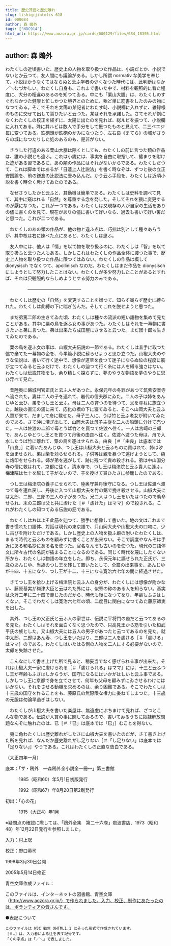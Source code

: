 ```yaml
---
title: 歴史其儘と歴史離れ
slug: lishiqijintolis-618
id: 000684
author: 森 鴎外
tags: ["NDC914"]
html_url: https://www.aozora.gr.jp/cards/000129/files/684_18395.html
---
```


## author: 森 鴎外

わたくしの近頃書いた、歴史上の人物を取り扱つた作品は、小説だとか、小説でないとか云つて、友人間にも議論がある。しかし所謂 normativ な美学を奉じて、小説はかうなくてはならぬと云ふ学者の少くなつた時代には、此判断はなか／＼むづかしい。わたくし自身も、これまで書いた中で、材料を観照的に看た程度に、大分の相違のあるのを知つてゐる。中にも「栗山大膳」は、わたくしのすぐれなかつた健康と忙しかつた境界とのために、殆ど単に筋書をしたのみの物になつてゐる。そこでそれを太陽の某記者にわたす時、小説欄に入れずに、雑録様のものに交ぜて出して貰ひたいと云つた。某はそれを承諾した。さてそれが例になくわたくしの校正を経ずに、太陽に出たのを見れば、総ルビを振つて、小説欄に入れてある。殊に其ルビは数人で手分をして振つたものと見えて、二三ペエジ毎に変つてゐる。鉄砲頭が鉄砲のかみになつたり、左右良《まてら》の城がさうらの城になつたりした処のあるのも、是非がない。

　さうした行違のある栗山大膳は除くとしても、わたくしの前に言つた類の作品は、誰の小説とも違ふ。これは小説には、事実を自由に取捨して、纏まりを附けた迹がある習であるに、あの類の作品にはそれがないからである。わたくしだつて、これは脚本ではあるが「日蓮上人辻説法」を書く時なぞは、ずつと後の立正安国論を、前の鎌倉の辻説法に畳み込んだ。かう云ふ手段を、わたくしは近頃小説を書く時全く斥けてゐたのである。

　なぜさうしたかと云ふと、其動機は簡単である。わたくしは史料を調べて見て、其中に窺はれる「自然」を尊重する念を発した。そしてそれを猥に変更するのが厭になつた。これが一つである。わたくしは又現存の人が自家の生活をありの儘に書くのを見て、現在がありの儘に書いて好いなら、過去も書いて好い筈だと思つた。これが二つである。

　わたくしのあの類の作品が、他の物と違ふ点は、巧拙は別として種々あらうが、其中核は右に陳べた点にあると、わたくしは思ふ。

　友人中には、他人は「情」を以て物を取り扱ふのに、わたくしは「智」を以て取り扱ふと云つた人もある。しかしこれはわたくしの作品全体に渡つた事で、歴史上人物を取り扱つた作品に限つてはゐない。わたくしの作品は概して dionysisch でなくつて、apollinisch なのだ。わたくしはまだ作品を dionysisch にしようとして努力したことはない。わたくしが多少努力したことがあるとすれば、それは只観照的ならしめようとする努力のみである。

　　　　　――――――――――――

　わたくしは歴史の「自然」を変更することを嫌つて、知らず識らず歴史に縛られた。わたくしは此縛の下に喘ぎ苦んだ。そしてこれを脱せようと思つた。

　まだ弟篤二郎の生きてゐた頃、わたくしは種々の流派の短い語物を集めて見たことがある。其中に粟の鳥を逐ふ女の事があつた。わたくしはそれを一幕物に書きたいと弟に言つた。弟は出来たら成田屋にさせると云つた。まだ団十郎も生きてゐたのである。

　粟の鳥を逐ふ女の事は、山椒大夫伝説の一節である。わたくしは昔手に取つた儘で棄てた一幕物の企を、今単篇小説に蘇らせようと思ひ立つた。山椒大夫のやうな伝説は、書いて行く途中で、想像が道草を食つて迷子にならぬ位の程度に筋が立つてゐると云ふだけで、わたくしの辿つて行く糸には人を縛る強さはない。わたくしは伝説其物をも、余り精しく探らずに、夢のやうな物語を夢のやうに思ひ浮べて見た。

　昔陸奥に磐城判官正氏と云ふ人があつた。永保元年の冬罪があつて筑紫安楽寺へ流された。妻は二人の子を連れて、岩代の信夫郡にゐた。二人の子は姉をあんじゆと云ひ、弟をつし王と云ふ。母は二人の育つのを待つて、父を尋ねに旅立つた。越後の直江の浦に来て、応化の橋の下に寝てゐると、そこへ山岡大夫と云ふ人買が来て、だまして舟に載せた。母子三人に、うば竹と云ふ老女が附いてゐたのである。さて沖に漕ぎ出して、山岡大夫は母子主従を二人の船頭に分けて売つた。一人は佐渡の二郎で母とうば竹とを買つて佐渡へ往く。一人は宮崎の三郎で、あんじゆとつし王とを買つて丹後の由良へ往く。佐渡へ渡つた母は、舟で入水したうば竹に離れて、粟の鳥を逐はせられる。由良［＃「由良」は底本では「山良」］に着いたあんじゆ、つし王は山椒大夫と云ふものに買はれて、姉は汐を汲ませられ、弟は柴を苅らせられる。子供等は親を慕つて逃げようとして、額に烙印をせられる。姉が弟を逃がして、跡に残つて責め殺される。弟は中山国分寺の僧に救はれて、京都に往く。清水寺で、つし王は梅津院と云ふ貴人に逢ふ。梅津院は七十を越して子がないので、子を授けて貰ひたさに参籠したのである。

　つし王は梅津院の養子にせられて、陸奥守兼丹後守になる。つし王は佐渡へ渡つて母を連れ戻し、丹後に入つて山椒大夫を竹の鋸で挽き殺させる。山椒大夫には太郎、二郎、三郎の三人の子があつた。兄二人はつし王をいたはつたので助命せられ、末の三郎は父と共に虐けた［＃「虐けた」はママ］ので殺される。これがわたくしの知つてゐる伝説の筋である。

　わたくしはおほよそ此筋を辿つて、勝手に想像して書いた。地の文はこれまで書き慣れた口語体、対話は現代の東京語で、只山岡大夫や山椒大夫の口吻に、少し古びを附けただけである。しかし歴史上の人物を扱ふ癖の附いたわたくしは、まるで時代と云ふものを顧みずに書くことが出来ない。そこで調度やなんぞは手近にある和名抄にある名を使つた。官名なんぞも古いのを使つた。現代の口語体文に所々古代の名詞が插まることになるのである。同じく時代を蔑にしたくない所から、わたくしは物語の年立をした。即ち、永保元年に謫せられた正氏が、三歳のあんじゆ、当歳のつし王を残して置いたとして、全篇の出来事を、あんじゆが十四、十五になり、つし王が十二、十三になる寛治六七年の間に経過させた。

　さてつし王を拾ひ上げる梅津院と云ふ人の身分が、わたくしには想像が附かない、藤原基実が梅津大臣と云はれた外には、似寄の称のある人を知らない。基実は永万二年に二十四で薨じたのだから、時代も後になつてをり、年齢もふさはしくない。そこでわたくしは寛治六七年の頃、二度目に関白になつてゐた藤原師実を出した。

　其外、つし王の父正氏と云ふ人の家世は、伝説に平将門の裔だと云つてあるのを見た。わたくしはそれを面白くなく思つたので、只高見王から筋を引いた桓武平氏の族とした。又山椒大夫には五人の男子があつたと云つてあるのを見た。就中太郎、二郎はあん寿、つし王をいたはり、三郎は二人を虐ける［＃「虐ける」はママ］のである。わたくしはいたはる側の人物を二人にする必要がないので、太郎を失踪させた。

　こんなにして書き上げた所で見ると、稍妥当でなく感ぜられる事が出来た。それは山椒大夫一家に虐けられる［＃「虐けられる」はママ］には、十三と云ふつし王が年齢もふさはしからうが、国守になるにはいかがはしいと云ふ事である。しかしつし王に京都で身を立てさせて、何年も父母を顧みずにゐさせるわけにはいかない。それをさせる動機を求めるのは、余り困難である。そこでわたくしは十三歳の国守を作ることをも、藤原氏の無際限な権力に委ねてしまつた。十三歳の元服は勿論早過ぎはしない。

　わたくしが山椒大夫を書いた楽屋は、無遠慮にぶちまけて見れば、ざつとこんな物である。伝説が人買の事に関してゐるので、書いてゐるうちに奴隷解放問題なんぞに触れたのは、已［＃「已」は底本では「巳」］むことを得ない。

　兎に角わたくしは歴史離れがしたさに山椒大夫を書いたのだが、さて書き上げた所を見れば、なんだか歴史離れがし足りない［＃「し足りない」は底本では「足りない」］やうである。これはわたくしの正直な告白である。

（大正四年一月）













底本：「ザ・鴎外　―森鴎外全小説全一冊―」第三書館


　　　1985（昭和60）年5月1日初版発行

　　　1992（昭和67）年8月20日第2刷発行

初出：「心の花」

　　　1915（大正4）年1月

※疑問点の確認に際しては、「鴎外全集　第二十六卷」岩波書店、1973（昭和48）年12月22日発行を参照しました。

入力：村上聡

校正：野口英司

1998年3月30日公開

2005年5月14日修正

青空文庫作成ファイル：

このファイルは、インターネットの図書館、青空文庫（http://www.aozora.gr.jp/）で作られました。入力、校正、制作にあたったのは、ボランティアの皆さんです。











●表記について


	このファイルは W3C 勧告 XHTML1.1 にそった形式で作成されています。
	［＃…］は、入力者による注を表す記号です。
	「くの字点」は「／＼」で表しました。